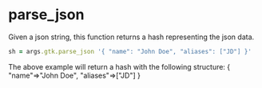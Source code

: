 # parse_json

Given a json string, this function returns a hash representing the json data.

```ruby
sh = args.gtk.parse_json '{ "name": "John Doe", "aliases": ["JD"] }'
```

The above example will return a hash with the following structure: { "name"=>"John Doe", "aliases"=>["JD"] }
